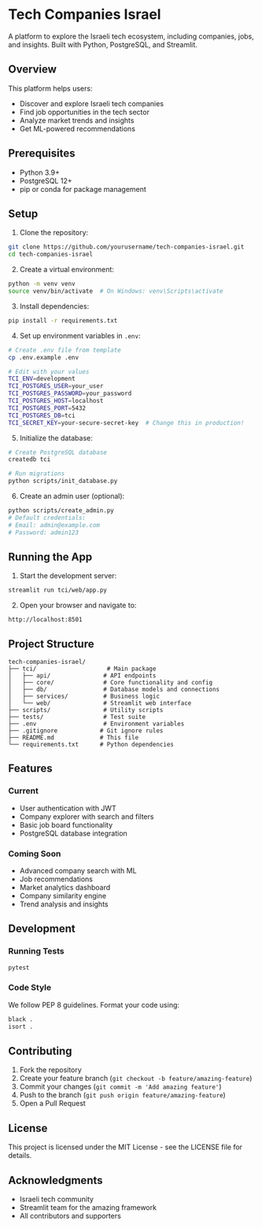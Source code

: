 # Tech Companies Israel

A platform to explore the Israeli tech ecosystem, including companies, jobs, and insights. Built with Python, PostgreSQL, and Streamlit.

## Overview

This platform helps users:
- Discover and explore Israeli tech companies
- Find job opportunities in the tech sector
- Analyze market trends and insights
- Get ML-powered recommendations

## Prerequisites

- Python 3.9+
- PostgreSQL 12+
- pip or conda for package management

## Setup

1. Clone the repository:
```bash
git clone https://github.com/yourusername/tech-companies-israel.git
cd tech-companies-israel
```

2. Create a virtual environment:
```bash
python -m venv venv
source venv/bin/activate  # On Windows: venv\Scripts\activate
```

3. Install dependencies:
```bash
pip install -r requirements.txt
```

4. Set up environment variables in `.env`:
```bash
# Create .env file from template
cp .env.example .env

# Edit with your values
TCI_ENV=development
TCI_POSTGRES_USER=your_user
TCI_POSTGRES_PASSWORD=your_password
TCI_POSTGRES_HOST=localhost
TCI_POSTGRES_PORT=5432
TCI_POSTGRES_DB=tci
TCI_SECRET_KEY=your-secure-secret-key  # Change this in production!
```

5. Initialize the database:
```bash
# Create PostgreSQL database
createdb tci

# Run migrations
python scripts/init_database.py
```

6. Create an admin user (optional):
```bash
python scripts/create_admin.py
# Default credentials:
# Email: admin@example.com
# Password: admin123
```

## Running the App

1. Start the development server:
```bash
streamlit run tci/web/app.py
```

2. Open your browser and navigate to:
```
http://localhost:8501
```

## Project Structure

```
tech-companies-israel/
├── tci/                    # Main package
│   ├── api/               # API endpoints
│   ├── core/              # Core functionality and config
│   ├── db/                # Database models and connections
│   ├── services/          # Business logic
│   └── web/               # Streamlit web interface
├── scripts/               # Utility scripts
├── tests/                 # Test suite
├── .env                   # Environment variables
├── .gitignore            # Git ignore rules
├── README.md             # This file
└── requirements.txt      # Python dependencies
```

## Features

### Current
- User authentication with JWT
- Company explorer with search and filters
- Basic job board functionality
- PostgreSQL database integration

### Coming Soon
- Advanced company search with ML
- Job recommendations
- Market analytics dashboard
- Company similarity engine
- Trend analysis and insights

## Development

### Running Tests
```bash
pytest
```

### Code Style
We follow PEP 8 guidelines. Format your code using:
```bash
black .
isort .
```

## Contributing

1. Fork the repository
2. Create your feature branch (`git checkout -b feature/amazing-feature`)
3. Commit your changes (`git commit -m 'Add amazing feature'`)
4. Push to the branch (`git push origin feature/amazing-feature`)
5. Open a Pull Request

## License

This project is licensed under the MIT License - see the LICENSE file for details.

## Acknowledgments

- Israeli tech community
- Streamlit team for the amazing framework
- All contributors and supporters